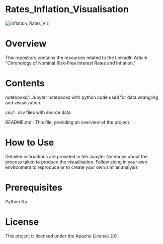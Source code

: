 # Rates_Inflation_Visualisation

![Inflation_Rates_Viz](https://github.com/tlhogi84/Rates_Inflation_Visualisation/assets/87780639/c6bfc669-5c37-43da-b3d3-f2128bda4224)

# Overview
This repository contains the resources related to the LinkedIn Article "Chronology of Nominal Risk-Free Interest Rates and Inflation."

# Contents
notebooks/: Jupyter notebooks with python code used for data wrangling and visualization.

csv/      : csv files with source data

README.md : This file, providing an overview of the project.

# How to Use
Detailed instructions are provided in teh Jupyter Notebook about the process taken to produce the visualisation. 
Follow along in your own environment to reproduce or to create your own similar analysis

# Prerequisites
Python 3.x

# License
This project is licensed under the Apache License 2.0
